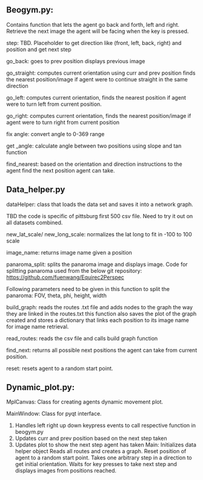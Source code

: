 Beogym.py:
--------------------------------------------
Contains function that lets the agent go back and forth, left and right. Retrieve the next image the agent will be facing when the key is pressed.

step: 
TBD. Placeholder to get direction like (front, left, back, right) and position and get next step

go_back:
goes to prev position
displays previous image


go_straight:
computes current orientation using curr and prev position
finds the nearest position/image if agent were to continue straight in the same direction

go_left:
computes current orientation, finds the nearest position if agent were to turn left from current position.

go_right:
computes current orientation, finds the nearest position/image if agent were to turn right from current position

fix angle:
convert angle to 0-369 range

get _angle:
calculate angle between two positions using slope and tan function 



find_nearest:
based on the orientation and direction instructions to the agent find the next position agent can take.

Data_helper.py
--------------------------------------------

dataHelper:
class that loads the data set and saves it into a network graph.

TBD the code is specific of pittsburg first 500 csv file. Need to try it out on all datasets combined.

new_lat_scale/ new_long_scale:
normalizes the lat long to fit in -100 to 100 scale

image_name:
returns image name given a position

panaroma_split:
splits the panaroma image and displays image. 
Code for splitting panaroma used from the below git repository:
https://github.com/fuenwang/Equirec2Perspec

Following parameters need to be given in this function to split the panaroma:
FOV, theta, phi, height, width

build_graph:
reads the routes .txt file and adds nodes to the graph the way they are linked in the routes.txt
this function also saves the plot of the graph created 
and stores a dictionary that links each position to its image name for image name retrieval.

read_routes:
 reads the csv file and calls build graph function

find_next:
returns all possible next positions the agent can take from current position.

reset:
resets agent to a random start point.



Dynamic_plot.py:
--------------------------------------------

MplCanvas:
Class for creating agents dynamic movement plot.

MainWindow:
Class for pyqt interface.
1.	Handles left right up down keypress events to call respective function in beogym.py
2.	Updates curr and prev position based on the next step taken
3.	Updates plot to show the next step agent has taken
Main:
Initializes data helper object 
Reads all routes and creates a graph.
Reset position of agent to a random start point.
Takes one arbitrary step in a direction to get initial orientation.
Waits for key presses to take next step and displays images from positions reached.



